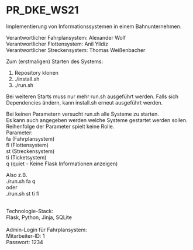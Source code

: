 # PR_DKE_WS21
Implementierung von Informationssystemen in einem Bahnunternehmen.<br>

Verantwortlicher Fahrplansystem: Alexander Wolf<br>
Verantwortlicher Flottensystem: Anil Yildiz<br>
Verantwortlicher Streckensystem: Thomas Weißenbacher

Zum (erstmaligen) Starten des Systems:
1. Repository klonen
2. ./install.sh
3. ./run.sh

Bei weiteren Starts muss nur mehr run.sh ausgeführt werden.
Falls sich Dependencies ändern, kann install.sh erneut ausgeführt werden.

Bei keinen Parametern versucht run.sh alle Systeme zu starten.<br>
Es kann auch angegeben werden welche Systeme gestartet werden sollen.<br>
Reihenfolge der Parameter spielt keine Rolle.<br>
Parameter:<br>
fa (Fahrplansystem)<br>
fl (Flottensystem)<br>
st (Streckensystem)<br>
ti (Ticketsystem)<br>
q  (quiet - Keine Flask Informationen anzeigen)<br>

Also z.B. <br>
./run.sh fa q<br>
oder<br>
./run.sh st ti fl <br>

<br>
Technologie-Stack:<br>
Flask, Python, Jinja, SQLite<br>
<br>
Admin-Login für Fahrplansystem:<br>
Mitarbeiter-ID: 1<br>
Passwort: 1234
